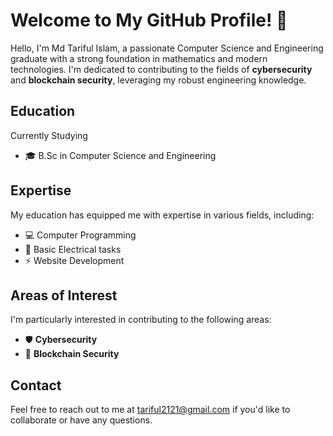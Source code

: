 # Welcome to My GitHub Profile! 👋

Hello, I'm Md Tariful Islam, a passionate Computer Science and Engineering graduate with a strong foundation in mathematics and modern technologies. I'm dedicated to contributing to the fields of **cybersecurity** and **blockchain security**, leveraging my robust engineering knowledge.

## Education
 Currently Studying 
- 🎓 B.Sc in Computer Science and Engineering

## Expertise

My education has equipped me with expertise in various fields, including:

- 💻 Computer Programming
- 🧪 Basic Electrical tasks
- ⚡ Website Development

## Areas of Interest

I'm particularly interested in contributing to the following areas:

- 🛡️ **Cybersecurity**
- 🔗 **Blockchain Security**

## Contact

Feel free to reach out to me at [tariful2121@gmail.com](mailto:tariful2121@gmail.com) if you'd like to collaborate or have any questions.

<!---
tariful55/tariful55 is a ✨ special ✨ repository because its `README.md` (this file) appears on your GitHub profile.
You can click the Preview link to take a look at your changes.
--->
